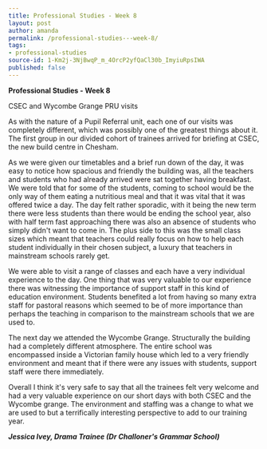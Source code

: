 ```yaml
---
title: Professional Studies - Week 8
layout: post
author: amanda
permalink: /professional-studies---week-8/
tags:
- professional-studies
source-id: 1-Km2j-3NjBwqP_m_4OrcP2yfQaCl30b_ImyiuRpsIWA
published: false
---
```

**Professional Studies - Week 8**

CSEC and Wycombe Grange PRU visits

As with the nature of a Pupil Referral unit, each one of our visits was completely different, which was possibly one of the greatest things about it. The first group in our divided cohort of trainees arrived for briefing at CSEC, the new build centre in Chesham.

As we were given our timetables and a brief run down of the day, it was easy to notice how spacious and friendly the building was, all the teachers and students who had already arrived were sat together having breakfast. We were told that for some of the students, coming to school would be the only way of them eating a nutritious meal and that it was vital that it was offered twice a day. The day felt rather sporadic, with it being the new term there were less students than there would be ending the school year, also with half term fast approaching there was also an absence of students who simply didn't want to come in. The plus side to this was the small class sizes which meant that teachers could really focus on how to help each student individually in their chosen subject, a luxury that teachers in mainstream schools rarely get.

We were able to visit a range of classes and each have a very individual experience to the day. One thing that was very valuable to our experience there was witnessing the importance of support staff in this kind of education environment. Students benefited a lot from having so many extra staff for pastoral reasons which seemed to be of more importance than perhaps the teaching in comparison to the mainstream schools that we are used to.

The next day we attended the Wycombe Grange. Structurally the building had a completely different atmosphere. The entire school was encompassed inside a Victorian family house which led to a very friendly environment and meant that if there were any issues with students, support staff were there immediately.

Overall I think it's very safe to say that all the trainees felt very welcome and had a very valuable experience on our short days with both CSEC and the Wycombe grange. The environment and staffing was a change to what we are used to but a terrifically interesting perspective to add to our training year.

**_Jessica Ivey, Drama Trainee (Dr Challoner's Grammar School)_**

